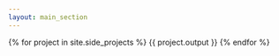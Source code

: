 ```yaml
---
layout: main_section
---
```

{% for project in site.side_projects %}
  {{ project.output }}
{% endfor %}
